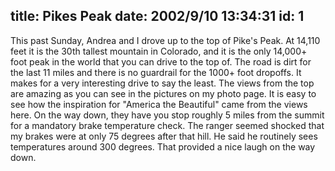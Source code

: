 title: Pikes Peak
date: 2002/9/10 13:34:31
id: 1
---
This past Sunday, Andrea and I drove up to the top of Pike's Peak. At 14,110 feet it is the 30th tallest mountain in Colorado, and it is the only 14,000+ foot peak in the world that you can drive to the top of. The road is dirt for the last 11 miles and there is no guardrail for the 1000+ foot dropoffs. It makes for a very interesting drive to say the least. The views from the top are amazing as you can see in the pictures on my photo page. It is easy to see how the inspiration for "America the Beautiful" came from the views here. On the way down, they have you stop roughly 5 miles from the summit for a mandatory brake temperature check. The ranger seemed shocked that my brakes were at only 75 degrees after that hill. He said he routinely sees temperatures around 300 degrees. That provided a nice laugh on the way down.